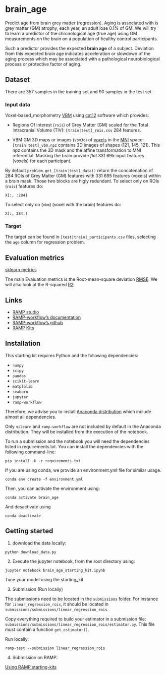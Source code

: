 # brain_age

Predict age from brain grey matter (regression).
Aging is associated with is grey matter (GM) atrophy, each year, an adult lose
0.1% of GM. We will try to learn a predictor of the chronological age (true age)
using GM measurements on the brain on a population of healthy control participants.

Such a predictor provides the expected **brain age** of a subject. Deviation from
this expected brain age indicates acceleration or slowdown of the aging process
which may be associated with a pathological neurobiological process or protective factor of aging.

## Dataset

There are 357 samples in the training set and 90 samples in the test set.

### Input data

Voxel-based_morphometry [VBM](https://en.wikipedia.org/wiki/Voxel-based_morphometry)
using [cat12](http://www.neuro.uni-jena.de/cat/) software which provides:

- Regions Of Interest (`rois`) of Grey Matter (GM) scaled for the Total
  Intracranial Volume (TIV): `[train|test]_rois.csv` 284 features.

- VBM GM 3D maps or images (`vbm3d`) of [voxels](https://en.wikipedia.org/wiki/Voxel) in the
  [MNI](https://en.wikipedia.org/wiki/Talairach_coordinates) space:
  `[train|test]_vbm.npz` contains 3D images of shapes (121, 145, 121).
  This npz contains the 3D mask and the affine transformation to MNI
  referential. Masking the brain provide *flat* 331 695 input features (voxels)
  for each participant.

By default `problem.get_[train|test]_data()` return the concatenation of 284 ROIs of
Grey Matter (GM) features with 331 695 features (voxels) within a brain mask.
Those two blocks are higly redundant.
To select only on ROIs (`rois`) features do:

```
X[:, :284]
```

To select only on (`vbm`) (voxel with the brain) features do:

```
X[:, 284:]
```

### Target

The target can be found in `[test|train]_participants.csv` files, selecting the
`age` column for regression problem.

## Evaluation metrics

[sklearn metrics](https://scikit-learn.org/stable/modules/model_evaluation.html)

The main Evaluation metrics is the Root-mean-square deviation
[RMSE](https://en.wikipedia.org/wiki/Root-mean-square_deviation). We will also
look at the R-squared
[R2](https://en.wikipedia.org/wiki/Coefficient_of_determination).


## Links

- [RAMP studio](https://ramp.studio/)
- [RAMP-workflow’s documentation](https://paris-saclay-cds.github.io/ramp-workflow/)
- [RAMP-workflow’s github](https://github.com/paris-saclay-cds/ramp-workflow)
- [RAMP Kits](https://github.com/ramp-kits)

## Installation

This starting kit requires Python and the following dependencies:

* `numpy`
* `scipy`
* `pandas`
* `scikit-learn`
* `matplolib`
* `seaborn`
* `jupyter`
* `ramp-workflow`

Therefore, we advise you to install [Anaconda
distribution](https://www.anaconda.com/download/) which include almost all
dependencies.

Only `nilearn` and `ramp-workflow` are not included by default in the Anaconda
distribution. They will be installed from the execution of the notebook.

To run a submission and the notebook you will need the dependencies listed in requirements.txt.
You can install the dependencies with the following command-line:

```
pip install -U -r requirements.txt
```

If you are using conda, we provide an environment.yml file for similar usage.

```
conda env create -f environment.yml
```

Then, you can activate the environment using:

```
conda activate brain_age
```

And desactivate using

```
conda deactivate
```

## Getting started

1. download the data locally:

```
python download_data.py
```

2. Execute the jupyter notebook, from the root directory using:

```
jupyter notebook brain_age_starting_kit.ipynb
```

Tune your model using the starting_kit

3. Submission (Run locally)

The submissions need to be located in the `submissions` folder.
For instance for `linear_regression_rois`, it should be located in
`submissions/submissions/linear_regression_rois`.

Copy everything required to build your estimator in a submission file:
`submissions/submissions/linear_regression_rois/estimator.py`.
This file must contain a function `get_estimator()`.

Run locally:

```
ramp-test --submission linear_regression_rois
```

4. Submission on RAMP:

[Using RAMP starting-kits](https://paris-saclay-cds.github.io/ramp-docs/ramp-workflow/stable/using_kits.html)

